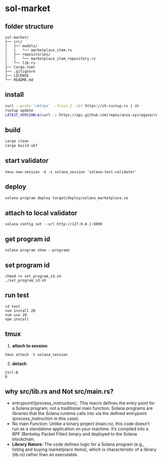 # sol-market

## folder structure
```
sol-market/
├── src/
│   ├── models/
│   │   └── marketplace_item.rs
│   ├── repositories/
│   │   └── marketplace_item_repository.rs
│   └── lib.rs
├── Cargo.toml
├── .gitignore
├── LICENSE
└── README.md
```

## install
```bash
curl --proto '=https' --tlsv1.2 -sSf https://sh.rustup.rs | sh
rustup update
LATEST_VERSION=$(curl -s https://api.github.com/repos/anza-xyz/agave/releases/latest | grep -oP '"tag_name": "\K[^"]+' | sed 's/^v//'); FORMATTED_VERSION="v$LATEST_VERSION"; echo "Latest Solana CLI version: $FORMATTED_VERSION"; sh -c "$(curl -sSfL https://release.anza.xyz/$FORMATTED_VERSION/install)"
```

## build
```bash
cargo clean
cargo build-sbf
```

## start validator
```
tmux new-session -d -s solana_session 'solana-test-validator'
```

## deploy
```bash
solana program deploy target/deploy/solana_marketplace.so
```

## attach to local validator
```
solana config set --url http://127.0.0.1:8899
```

## get program id
```
solana program show --programs
```

## set program id
```
chmod +x set_program_id.sh
./set_program_id.sh
```

## run test
```
cd test
nvm install 20
nvm use 20
npm install
```


## tmux
1. **attach to session**
```
tmux attach -t solana_session
```

2. **detach**
```
Ctrl-B
D
```

## why src/lib.rs and Not src/main.rs?
- entrypoint!(process_instruction);: This macro defines the entry point for a Solana program, not a traditional main function. Solana programs are libraries that the Solana runtime calls into via the defined entrypoint (process_instruction in this case).
- No main Function: Unlike a binary project (main.rs), this code doesn’t run as a standalone application on your machine. It’s compiled into a BPF (Berkeley Packet Filter) binary and deployed to the Solana blockchain.
- **Library Nature**: The code defines logic for a Solana program (e.g., listing and buying marketplace items), which is characteristic of a library (lib.rs) rather than an executable.